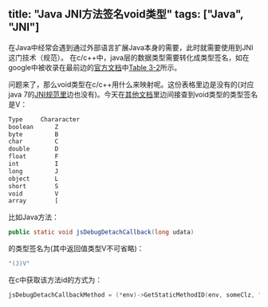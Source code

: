 title: "Java JNI方法签名void类型"
tags: ["Java", "JNI"]
---

在Java中经常会遇到通过外部语言扩展Java本身的需要，此时就需要使用到JNI这门技术（规范）。
在c/c++中，java层的数据类型需要转化成类型签名，如在google中被收录在最前边的[官方文档](https://docs.oracle.com/javase/1.5.0/docs/guide/jni/spec/types.html)中[Table 3-2](https://docs.oracle.com/javase/1.5.0/docs/guide/jni/spec/types.html#wp276)所示。

问题来了，那么void类型在c/c++用什么来映射呢。这份表格里边是没有的(对应java 7的[JNI规范里](http://docs.oracle.com/javase/7/docs/technotes/guides/jni/spec/types.html#wp16432)边也没有)。今天在[其他文档](http://www.rgagnon.com/javadetails/java-0286.html)里边间接查到void类型的类型签名是V：

```bash
Type     Chararacter
boolean      Z 
byte         B 
char         C 
double       D 
float        F 
int          I 
long         J 
object       L 
short        S 
void         V
array        [ 
```
比如Java方法：
```java
public static void jsDebugDetachCallback(long udata)
```
的类型签名为(其中返回值类型V不可省略)：
```java
"(J)V"
```
在c中获取该方法id的方式为：
```c
jsDebugDetachCallbackMethod = (*env)->GetStaticMethodID(env, someClz, "jsDebugDetachCallback", "(J)V");
```